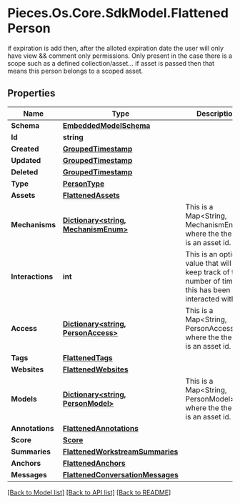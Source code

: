 # Pieces.Os.Core.SdkModel.FlattenedPerson
if expiration is add then, after the alloted expiration date the user will only have view && comment only permissions. Only present in the case there is a scope such as a defined collection/asset...  if asset is passed then that means this person belongs to a scoped asset.

## Properties

Name | Type | Description | Notes
------------ | ------------- | ------------- | -------------
**Schema** | [**EmbeddedModelSchema**](EmbeddedModelSchema.md) |  | [optional] 
**Id** | **string** |  | 
**Created** | [**GroupedTimestamp**](GroupedTimestamp.md) |  | 
**Updated** | [**GroupedTimestamp**](GroupedTimestamp.md) |  | 
**Deleted** | [**GroupedTimestamp**](GroupedTimestamp.md) |  | [optional] 
**Type** | [**PersonType**](PersonType.md) |  | 
**Assets** | [**FlattenedAssets**](FlattenedAssets.md) |  | [optional] 
**Mechanisms** | [**Dictionary&lt;string, MechanismEnum&gt;**](MechanismEnum.md) | This is a Map&lt;String, MechanismEnum&gt; where the the key is an asset id. | [optional] 
**Interactions** | **int** | This is an optional value that will keep track of the number of times this has been interacted with. | [optional] 
**Access** | [**Dictionary&lt;string, PersonAccess&gt;**](PersonAccess.md) | This is a Map&lt;String, PersonAccess&gt; where the the key is an asset id. | [optional] 
**Tags** | [**FlattenedTags**](FlattenedTags.md) |  | [optional] 
**Websites** | [**FlattenedWebsites**](FlattenedWebsites.md) |  | [optional] 
**Models** | [**Dictionary&lt;string, PersonModel&gt;**](PersonModel.md) | This is a Map&lt;String, PersonModel&gt;, where the the key is an asset id. | [optional] 
**Annotations** | [**FlattenedAnnotations**](FlattenedAnnotations.md) |  | [optional] 
**Score** | [**Score**](Score.md) |  | [optional] 
**Summaries** | [**FlattenedWorkstreamSummaries**](FlattenedWorkstreamSummaries.md) |  | [optional] 
**Anchors** | [**FlattenedAnchors**](FlattenedAnchors.md) |  | [optional] 
**Messages** | [**FlattenedConversationMessages**](FlattenedConversationMessages.md) |  | [optional] 

[[Back to Model list]](../README.md#documentation-for-models) [[Back to API list]](../README.md#documentation-for-api-endpoints) [[Back to README]](../README.md)

